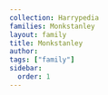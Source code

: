 ```yaml
---
collection: Harrypedia
families: Monkstanley
layout: family
title: Monkstanley
author:
tags: ["family"]
sidebar:
  order: 1
---
```

